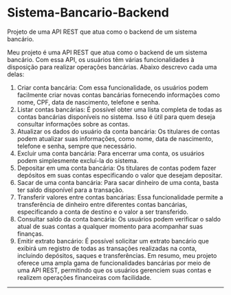 # Sistema-Bancario-Backend
Projeto de uma API REST que atua como o backend de um sistema bancário. 

Meu projeto é uma API REST que atua como o backend de um sistema bancário. Com essa API, os usuários têm várias funcionalidades à disposição para realizar operações bancárias. Abaixo  descrevo cada uma delas:
1.	Criar conta bancária: Com essa funcionalidade, os usuários podem facilmente criar novas contas bancárias fornecendo informações como nome, CPF, data de nascimento, telefone e senha.
2.	Listar contas bancárias: É possível obter uma lista completa de todas as contas bancárias disponíveis no sistema. Isso é útil para quem deseja consultar informações sobre as contas.
3.	Atualizar os dados do usuário da conta bancária: Os titulares de contas podem atualizar suas informações, como nome, data de nascimento, telefone e senha, sempre que necessário.
4.	Excluir uma conta bancária: Para encerrar uma conta, os usuários podem simplesmente excluí-la do sistema.
5.	Depositar em uma conta bancária: Os titulares de contas podem fazer depósitos em suas contas especificando o valor que desejam depositar.
6.	Sacar de uma conta bancária: Para sacar dinheiro de uma conta, basta ter saldo disponível para a transação.
7.	Transferir valores entre contas bancárias: Essa funcionalidade permite a transferência de dinheiro entre diferentes contas bancárias, especificando a conta de destino e o valor a ser transferido.
8.	Consultar saldo da conta bancária: Os usuários podem verificar o saldo atual de suas contas a qualquer momento para acompanhar suas finanças.
9.	Emitir extrato bancário: É possível solicitar um extrato bancário que exibirá um registro de todas as transações realizadas na conta, incluindo depósitos, saques e transferências.
Em resumo, meu projeto oferece uma ampla gama de funcionalidades bancárias por meio de uma API REST, permitindo que os usuários gerenciem suas contas e realizem operações financeiras com facilidade.
****
